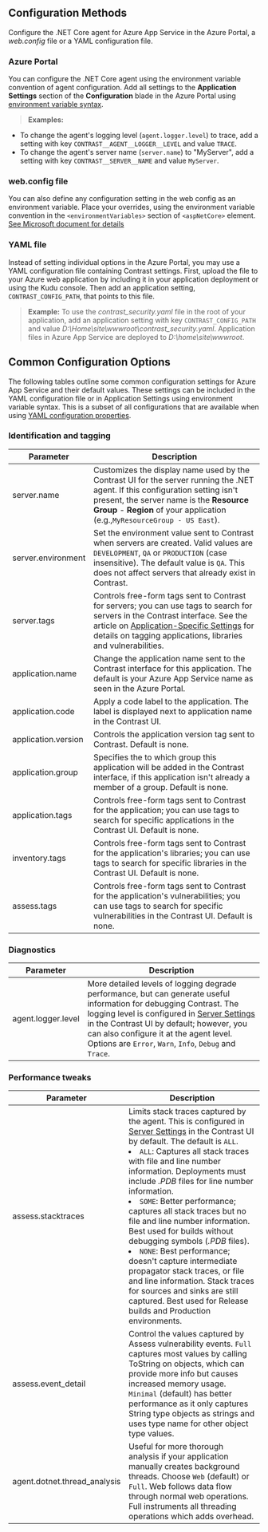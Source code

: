 <!--
title: "Configuring Contrast .NET Core Agent on Azure App Service"
description: "Configurations and tweaks for customizing the Contrast .NET Core agent running on Azure App Service"
tags: "configuration .net Azure AppService netcore"
-->

## Configuration Methods

Configure the .NET Core agent for Azure App Service in the Azure Portal, a *web.config* file or a YAML configuration file.

### Azure Portal

You can configure the .NET Core agent using the environment variable convention of agent configuration. Add all settings to the **Application Settings** section of the **Configuration** blade in the Azure Portal using [environment variable syntax](installation-netconfig.html#environment-variables).

> **Examples:** <br>
 * To change the agent's logging level (`agent.logger.level`) to trace, add a setting with key `CONTRAST__AGENT__LOGGER__LEVEL` and value `TRACE`. <br>
 * To change the agent's server name (`server.name`) to "MyServer", add a setting with key `CONTRAST__SERVER__NAME` and value `MyServer`.

### web.config file

You can also define any configuration setting in the web config as an environment variable.  Place your overrides, using the environment variable convention in the `<environmentVariables>` section of `<aspNetCore>` element. [See Microsoft document for details](https://docs.microsoft.com/en-us/aspnet/core/host-and-deploy/aspnet-core-module?view=aspnetcore-2.2#setting-environment-variables)

### YAML file

Instead of setting individual options in the Azure Portal, you may use a YAML configuration file containing Contrast settings. First, upload the file to your Azure web application by including it in your application deployment or using the Kudu console. Then add an application setting, `CONTRAST_CONFIG_PATH`, that points to this file.

> **Example:** To use the *contrast_security.yaml* file in the root of your application, add an application setting with key `CONTRAST_CONFIG_PATH` and value *D:\Home\site\wwwroot\contrast_security.yaml*. Application files in Azure App Service are deployed to *D:\home\site\wwwroot*.

## Common Configuration Options

The following tables outline some common configuration settings for Azure App Service and their default values. These settings can be included in the YAML configuration file or in Application Settings using environment variable syntax.  This is a subset of all configurations that are available when using [YAML configuration properties](installation-netconfig.html#netcore-yaml).

### Identification and tagging

| Parameter           | Description |
|---------------------|-------------|
| server.name          | Customizes the display name used by the Contrast UI for the server running the .NET agent. If this configuration setting isn't present, the server name is the **Resource Group** - **Region** of your application (e.g.,`MyResourceGroup - US East`).
| server.environment   | Set the environment value sent to Contrast when servers are created. Valid values are `DEVELOPMENT`, `QA` or `PRODUCTION` (case insensitive). The default value is `QA`. This does not affect servers that already exist in Contrast.
| server.tags          | Controls free-form tags sent to Contrast for servers; you can use tags to search for servers in the Contrast interface. See the article on [Application-Specific Settings](installation-netconfig.html#appname) for details on tagging applications, libraries and vulnerabilities.
| application.name    | Change the application name sent to the Contrast interface for this application. The default is your Azure App Service name as seen in the Azure Portal.
| application.code    | Apply a code label to the application. The label is displayed next to application name in the Contrast UI.
| application.version | Controls the application version tag sent to Contrast.  Default is none.
| application.group   | Specifies the to which group this application will be added in the Contrast interface, if this application isn't already a member of a group.  Default is none.
| application.tags    | Controls free-form tags sent to Contrast for the application; you can use tags to search for specific applications in the Contrast UI.  Default is none.
| inventory.tags   | Controls free-form tags sent to Contrast for the application's libraries; you can use tags to search for specific libraries in the Contrast UI.  Default is none.
| assess.tags   | Controls free-form tags sent to Contrast for the application's vulnerabilities; you can use tags to search for specific vulnerabilities in the Contrast UI.  Default is none.

### Diagnostics

| Parameter           | Description |
|---------------------|-------------|
| agent.logger.level            | More detailed levels of logging degrade performance, but can generate useful information for debugging Contrast. The logging level is configured in [Server Settings](user-servers.html#settings) in the Contrast UI by default; however, you can also configure it at the agent level. Options are `Error`, `Warn`, `Info`, `Debug` and `Trace`.


### Performance tweaks

| Parameter           | Description |
|---------------------|-------------|
| assess.stacktraces  | Limits stack traces captured by the agent. This is configured in [Server Settings](user-servers.html#settings) in the Contrast UI by default. The default is `ALL`. <li>`ALL`: Captures all stack traces with file and line number information. Deployments must include *.PDB* files for line number information.</li><li>`SOME`: Better performance; captures all stack traces but no file and line number information. Best used for builds without debugging symbols (*.PDB* files).</li><li>`NONE`: Best performance; doesn't capture intermediate propagator stack traces, or file and line information.  Stack traces for sources and sinks are still captured. Best used for Release builds and Production environments.</li> |
| assess.event_detail    | Control the values captured by Assess vulnerability events. `Full` captures most values by calling ToString on objects, which can provide more info but causes increased memory usage. `Minimal` (default) has better performance as it only captures String type objects as strings and uses type name for other object type values.
| agent.dotnet.thread_analysis    | Useful for more thorough analysis if your application manually creates background threads. Choose `Web` (default) or `Full`. Web follows data flow through normal web operations. Full instruments all threading operations which adds overhead.

